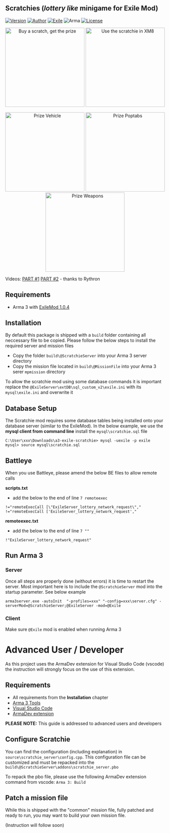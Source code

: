 ## Scratchies (*lottery like* minigame for Exile Mod)
[![Version](https://img.shields.io/badge/Version-1.5-green.svg)](https://github.com/ole1986/a3-exile-scratchie/releasese)
[![Author](https://img.shields.io/badge/Author-ole1986-green.svg)](https://github.com/ole1986)
[![Exile](https://img.shields.io/badge/Exile-1.0.4%20Pineapple-C72651.svg)](http://www.exilemod.com/downloads/)
![Arma](https://img.shields.io/badge/Arma-1.80-blue.svg)
[![License](https://img.shields.io/badge/License-APL-blue.svg)](https://www.bistudio.com/community/licenses/arma-public-license)

<p align="center">
    <img src="images/scratchie-xm8apps.PNG" width="250" title="Buy a scratch, get the prize">
    <img src="images/scratchie-xm8apps-inside.PNG" width="250" title="Use the scratchie in XM8">
</p>
<p align="center">
    <img src="images/prize-vehicle.jpg" width="250" title="Prize Vehicle">
    <img src="images/prize-poptabs.jpg" width="250" title="Prize Poptabs">
    <img src="images/winner-message.png" width="250" title="Prize Weapons">
</p>

Videos: [PART #1](https://www.youtube.com/watch?v=zVPXYhhYrbU) [PART #2](https://www.youtube.com/watch?v=2MC45ycnOkc) - thanks to Rythron

## Requirements

* Arma 3 with [ExileMod 1.0.4](http://www.exilemod.com/downloads/)

## Installation

By default this package is shipped with a `build` folder containing all neccessary file to be copied. Please follow the below steps to install the required server and mission files

* Copy the folder `build\@ScratchieServer` into your Arma 3 server directory
* Copy the mission file located in `build\@MissionFile` into your Arma 3 serer `mpmission` directory

To allow the scratchie mod using some database commands it is important replace the `@ExileServer\extDB\sql_custom_v2\exile.ini` with its `mysql\exile.ini` and overwrite it

## Database Setup

The Scratchie mod requires some database tables being installed onto your database server (similar to the ExileMod).
In the below example, we use the **mysql client from command line** install the `mysql\scratchie.sql` file

```
C:\User\xxx\Downloads\a3-exile-scratchie> mysql -uexile -p exile
mysql> source mysql\scratchie.sql
```

## Battleye

When you use Battleye, please amend the below BE files to allow remote calls

**scripts.txt**

+ add the below to the end of line `7 remoteexec`

 `!="remoteExecCall [\"ExileServer_lottery_network_request\"," !="remoteExecCall ['ExileServer_lottery_network_request',"`
 
**remoteexec.txt**

+ add the below to the end of line `7 ""`

 `!"ExileServer_lottery_network_request"`

## Run Arma 3

### Server

Once all steps are properly done (without errors) it is time to restart the server. Most important here is to include the `@ScratchieServer` mod into the startup parameter. See below example

`arma3server.exe -autoInit  "-profiles=xxx" "-config=xxx\server.cfg" -serverMod=@ScratchieServer;@ExileServer -mod=@Exile`

### Client

Make sure `@Exile` mod is enabled when running Arma 3

# Advanced User / Developer

As this project uses the ArmaDev extension for Visual Studio Code (vscode) the instruction will strongly focus on the use of this extension.

## Requirements

* All requirements from the **Installation** chapter
* [Arma 3 Tools](https://community.bistudio.com/wiki/Arma_3_Tools_Installation)
* [Visual Studio Code](https://code.visualstudio.com/)
* [ArmaDev extension](https://marketplace.visualstudio.com/items?itemName=ole1986.arma-dev)

**PLEASE NOTE:** This guide is addressed to advanced users and developers

## Configure Scratchie

You can find the configuration (including explanation) in `source\scratchie_server\config.cpp`.
This configuration file can be customized and must be repacked into the `build\@ScratchieServer\addons\scratchie_server.pbo`

To repack the pbo file, please use the following ArmaDev extension command from vscode: `Arma 3: Build`

## Patch a mission file

While this is shipped with the "common" mission file, fully patched and ready to run, you may want to build your own mission file.

(Instruction will follow soon)